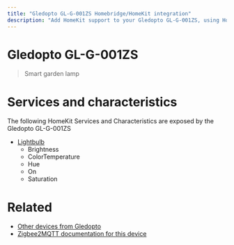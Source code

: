 ```yaml
---
title: "Gledopto GL-G-001ZS Homebridge/HomeKit integration"
description: "Add HomeKit support to your Gledopto GL-G-001ZS, using Homebridge, Zigbee2MQTT and homebridge-z2m."
---
```

<!---
This file has been GENERATED using src/docgen/docgen.ts
DO NOT EDIT THIS FILE MANUALLY!
-->
# Gledopto GL-G-001ZS
> Smart garden lamp


# Services and characteristics
The following HomeKit Services and Characteristics are exposed by
the Gledopto GL-G-001ZS

* [Lightbulb](../../light.md)
  * Brightness
  * ColorTemperature
  * Hue
  * On
  * Saturation


# Related
* [Other devices from Gledopto](../index.md#gledopto)
* [Zigbee2MQTT documentation for this device](https://www.zigbee2mqtt.io/devices/GL-G-001ZS.html)